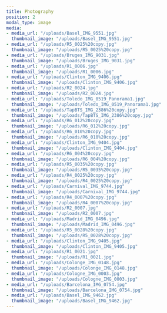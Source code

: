 ```yaml
---
title: Photography
position: 2
modal_type: image
media:
- media_url: "/uploads/Basel_IMG_9551.jpg"
  thumbnail_image: "/uploads/Basel_IMG_9551.jpg"
- media_url: "/uploads/R5_0025%20copy.jpg"
  thumbnail_image: "/uploads/R5_0025%20copy.jpg"
- media_url: "/uploads/Bruges_IMG_9031.jpg"
  thumbnail_image: "/uploads/Bruges_IMG_9031.jpg"
- media_url: "/uploads/R1_0006.jpg"
  thumbnail_image: "/uploads/R1_0006.jpg"
- media_url: "/uploads/Clinton_IMG_9406.jpg"
  thumbnail_image: "/uploads/Clinton_IMG_9406.jpg"
- media_url: "/uploads/R2_0024.jpg"
  thumbnail_image: "/uploads/R2_0024.jpg"
- media_url: "/uploads/Toledo_IMG_0519_Panorama1.jpg"
  thumbnail_image: "/uploads/Toledo_IMG_0519_Panorama1.jpg"
- media_url: "/uploads/TapBTS_IMG_2386%20copy.jpg"
  thumbnail_image: "/uploads/TapBTS_IMG_2386%20copy.jpg"
- media_url: "/uploads/R6_012%20copy.jpg"
  thumbnail_image: "/uploads/R6_012%20copy.jpg"
- media_url: "/uploads/R6_010%20copy.jpg"
  thumbnail_image: "/uploads/R6_010%20copy.jpg"
- media_url: "/uploads/Clinton_IMG_9404.jpg"
  thumbnail_image: "/uploads/Clinton_IMG_9404.jpg"
- media_url: "/uploads/R6_004%20copy.jpg"
  thumbnail_image: "/uploads/R6_004%20copy.jpg"
- media_url: "/uploads/R5_0035%20copy.jpg"
  thumbnail_image: "/uploads/R5_0035%20copy.jpg"
- media_url: "/uploads/R4_0025%20copy.jpg"
  thumbnail_image: "/uploads/R4_0025%20copy.jpg"
- media_url: "/uploads/Carnival_IMG_9744.jpg"
  thumbnail_image: "/uploads/Carnival_IMG_9744.jpg"
- media_url: "/uploads/R4_0007%20copy.jpg"
  thumbnail_image: "/uploads/R4_0007%20copy.jpg"
- media_url: "/uploads/R2_0007.jpg"
  thumbnail_image: "/uploads/R2_0007.jpg"
- media_url: "/uploads/Madrid_IMG_0496.jpg"
  thumbnail_image: "/uploads/Madrid_IMG_0496.jpg"
- media_url: "/uploads/R5_0028%20copy.jpg"
  thumbnail_image: "/uploads/R5_0028%20copy.jpg"
- media_url: "/uploads/Clinton_IMG_9405.jpg"
  thumbnail_image: "/uploads/Clinton_IMG_9405.jpg"
- media_url: "/uploads/R1_0021.jpg"
  thumbnail_image: "/uploads/R1_0021.jpg"
- media_url: "/uploads/Colonge_IMG_0148.jpg"
  thumbnail_image: "/uploads/Colonge_IMG_0148.jpg"
- media_url: "/uploads/Cologne_IMG_0003.jpg"
  thumbnail_image: "/uploads/Cologne_IMG_0003.jpg"
- media_url: "/uploads/Barcelona_IMG_0754.jpg"
  thumbnail_image: "/uploads/Barcelona_IMG_0754.jpg"
- media_url: "/uploads/Basel_IMG_9462.jpg"
  thumbnail_image: "/uploads/Basel_IMG_9462.jpg"
---
```


